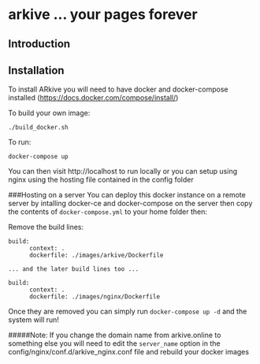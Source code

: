 # arkive ... your pages forever

## Introduction

## Installation
To install ARkive you will need to have docker and docker-compose installed (https://docs.docker.com/compose/install/)

To build your own image:

```buildoutcfg
./build_docker.sh
```

To run:

```buildoutcfg
docker-compose up
```

You can then visit http://localhost to run locally or you can setup using nginx using the hosting file contained in the config folder

###Hosting on a server
You can deploy this docker instance on a remote server by intalling docker-ce and docker-compose on the server then copy
the contents of ```docker-compose.yml``` to your home folder then:

Remove the build lines:
```buildoutcfg
build:
      context: .
      dockerfile: ./images/arkive/Dockerfile

... and the later build lines too ...

build:
      context: .
      dockerfile: ./images/nginx/Dockerfile
```

Once they are removed you can simply run ```docker-compose up -d``` and the system will run!

#####Note:
If you change the domain name from arkive.online to something else you will need to edit the ```server_name``` option in the config/nginx/conf.d/arkive_nginx.conf file and rebuild your docker images